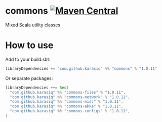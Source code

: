 # commons [![Maven Central](https://maven-badges.herokuapp.com/maven-central/com.github.karasiq/commons_2.12/badge.svg)](https://maven-badges.herokuapp.com/maven-central/com.github.karasiq/commons_2.12)
Mixed Scala utility classes

# How to use
Add to your build.sbt:
```scala
libraryDependencies += "com.github.karasiq" %% "commons" % "1.0.11"
```

Or separate packages:
```scala
libraryDependencies ++= Seq(
  "com.github.karasiq" %% "commons-files" % "1.0.11",
  "com.github.karasiq" %% "commons-network" % "1.0.11",
  "com.github.karasiq" %% "commons-misc" % "1.0.11",
  "com.github.karasiq" %% "commons-akka" % "1.0.11",
  "com.github.karasiq" %% "commons-configs" % "1.0.11",
)
```